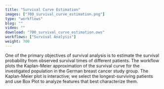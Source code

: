 ```yaml
---
title: "Survival Curve Estimation"
images: ["700_survival_curve_estimation.png"]
type: "workflows"
blog: ""
video: ""
download: "700_survival_curve_estimation.ows"
workflows: ["Survival Analysis"]
weight: 700
---
```


One of the primary objectives of survival analysis is to estimate the survival probability from observed survival times of different patients. The workflow plots the Kaplan-Meier approximation of the survival curve for the investigated population in the German breast cancer study group. The Kaplan-Meier plot is interactive; we select the longest-surviving patients and use Box Plot to analyze features that best characterize them.
